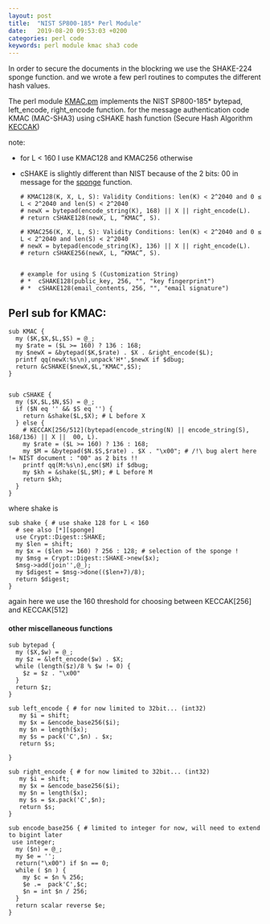 ```yaml
---
layout: post
title:  "NIST SP800-185* Perl Module"
date:   2019-08-20 09:53:03 +0200
categories: perl code
keywords: perl module kmac sha3 code
---
```


In order to secure the documents in the blockring we use the SHAKE-224 sponge function.
and we wrote a few perl routines to computes the different hash values.

The perl module [KMAC.pm] implements the NIST SP800-185*
bytepad, left_encode, right_encode function.
for the message authentication code KMAC (MAC-SHA3)
using cSHAKE hash function (Secure  Hash  Algorithm  [KECCAK])

note:
  * for L < 160 I use KMAC128 and KMAC256 otherwise
  * cSHAKE is slightly different than NIST because of the 2 bits: 00
    in message for the [sponge] function.

     ```
     # KMAC128(K, X, L, S): Validity Conditions: len(K) < 2^2040 and 0 ≤ L < 2^2040 and len(S) < 2^2040
     # newX = bytepad(encode_string(K), 168) || X || right_encode(L).
     # return cSHAKE128(newX, L, “KMAC”, S).
     
     # KMAC256(K, X, L, S): Validity Conditions: len(K) < 2^2040 and 0 ≤ L < 2^2040 and len(S) < 2^2040
     # newX = bytepad(encode_string(K), 136) || X || right_encode(L).
     # return cSHAKE256(newX, L, “KMAC”, S).
     
     
     # example for using S (Customization String)
     # *  cSHAKE128(public_key, 256, "", "key fingerprint")
     # *  cSHAKE128(email_contents, 256, "", "email signature")
     ```

<!-- more -->
## Perl sub for KMAC:

```
sub KMAC {
  my ($K,$X,$L,$S) = @_;
  my $rate = ($L >= 160) ? 136 : 168;
  my $newX = &bytepad($K,$rate) . $X . &right_encode($L);
  printf qq(newX:%s\n),unpack'H*',$newX if $dbug;
  return &cSHAKE($newX,$L,"KMAC",$S);
}


sub cSHAKE {
  my ($X,$L,$N,$S) = @_;
  if ($N eq '' && $S eq '') {
    return &shake($L,$X); # L before X
  } else {
    # KECCAK[256/512](bytepad(encode_string(N) || encode_string(S), 168/136) || X ||  00, L).
    my $rate = ($L >= 160) ? 136 : 168;
    my $M = &bytepad($N.$S,$rate) . $X . "\x00"; # /!\ bug alert here != NIST document : "00" as 2 bits !!
    printf qq(M:%s\n),enc($M) if $dbug;
    my $kh = &shake($L,$M); # L before M
    return $kh;
  }
}
```

where shake is 
```
sub shake { # use shake 128 for L < 160
  # see also [*][sponge]
  use Crypt::Digest::SHAKE;
  my $len = shift;
  my $x = ($len >= 160) ? 256 : 128; # selection of the sponge !
  my $msg = Crypt::Digest::SHAKE->new($x);
  $msg->add(join'',@_);
  my $digest = $msg->done(($len+7)/8);
  return $digest;
}
```
again here we use the 160 threshold for choosing between KECCAK[256] and KECCAK[512]

[KMAC.pm]: https://cloudflare-ipfs.com/ipfs/QmWEZ1ZKbmcgxu2chr68opV6DDwmQFewoVjhLJcDuzGk1c
[KECCAK]: http://keccak.noekeon.org/Keccak-reference-3.0.pdf
[sponge]: http://sponge.noekeon.org/CSF-0.1.pdf


#### other miscellaneous functions
```
sub bytepad {
  my ($X,$w) = @_;
  my $z = &left_encode($w) . $X;
  while (length($z)/8 % $w != 0) {
    $z = $z . "\x00"
  }
  return $z;
}
```

```
sub left_encode { # for now limited to 32bit... (int32)
   my $i = shift;
   my $x = &encode_base256($i);
   my $n = length($x);
   my $s = pack('C',$n) . $x;
   return $s;

}
```

```
sub right_encode { # for now limited to 32bit... (int32)
   my $i = shift;
   my $x = &encode_base256($i);
   my $n = length($x);
   my $s = $x.pack('C',$n);
   return $s;
}
```

```
sub encode_base256 { # limited to integer for now, will need to extend to bigint later
 use integer;
  my ($n) = @_;
  my $e = '';
  return("\x00") if $n == 0;
  while ( $n ) {
    my $c = $n % 256;
    $e .=  pack'C',$c;
    $n = int $n / 256;
  }
  return scalar reverse $e;
}
```

